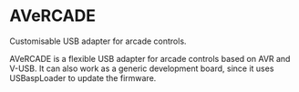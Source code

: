 # AVeRCADE
Customisable USB adapter for arcade controls.

AVeRCADE is a flexible USB adapter for arcade controls based on AVR and V-USB. It can also work as a generic development board, since it uses USBaspLoader to update the firmware.
